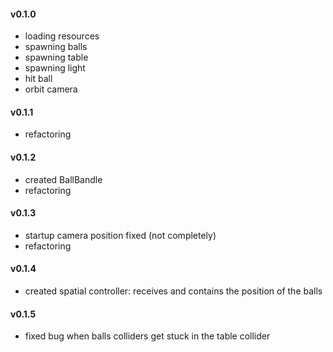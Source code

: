 #### v0.1.0
* loading resources
* spawning balls
* spawning table
* spawning light
* hit ball
* orbit camera
#### v0.1.1
* refactoring
#### v0.1.2
* created BallBandle
* refactoring
#### v0.1.3
* startup camera position fixed (not completely)
* refactoring
#### v0.1.4
* created spatial controller: receives and contains the position of the balls
#### v0.1.5
* fixed bug when balls colliders get stuck in the table collider